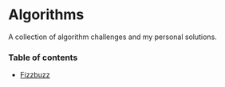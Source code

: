 # Algorithms

A collection of algorithm challenges and my personal solutions.

### Table of contents
- [Fizzbuzz](./fizzbuzz)
